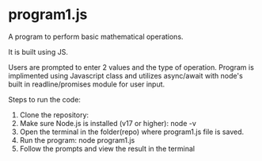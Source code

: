 # program1.js
A program to perform basic mathematical operations.

It is built using JS.

Users are prompted to enter 2 values and the type of operation. 
Program is implimented using Javascript class and utilizes async/await with node's built in readline/promises module for user input.

Steps to run the code: 

1. Clone the repository:
2. Make sure Node.js is installed (v17 or higher): node -v
3. Open the terminal in the folder(repo) where program1.js file is saved.
4. Run the program: node program1.js
5. Follow the prompts and view the result in the terminal
